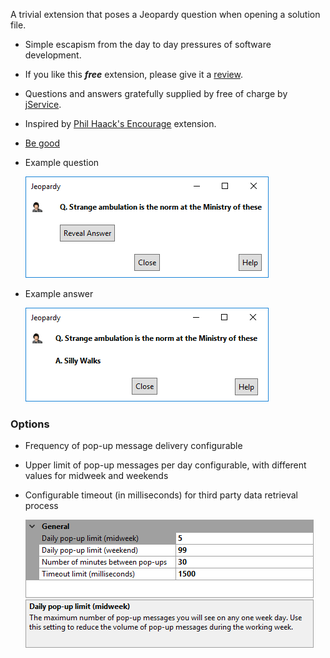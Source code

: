 [GitHubRepoURL]: https://github.com/GregTrevellick/TrivialApisForIDE
[GitHubRepoIssuesURL]: https://github.com/GregTrevellick/TrivialApisForIDE/issues
[GitHubRepoPullRequestsURL]: https://github.com/GregTrevellick/TrivialApisForIDE/pulls
[VSMarketplaceUrl]: https://marketplace.visualstudio.com/items?itemName=GregTrevellick.Jeopardy#review-details
[CharityWareURL]: https://github.com/GregTrevellick/MiscellaneousArtefacts/blob/master/MiscellaneousArtefacts/CharityWare.MD

A trivial extension that poses a Jeopardy question when opening a solution file.

- Simple escapism from the day to day pressures of software development.

- If you like this ***free*** extension, please give it a [review][VSMarketplaceUrl].

- Questions and answers gratefully supplied by free of charge by [jService](http://www.jservice.io).

- Inspired by [Phil Haack's Encourage](https://marketplace.visualstudio.com/items?itemName=Haacked.Encourage) extension. 

- [Be good][CharityWareURL]

- Example question
 
  ![](ReadMeScreenShot.png)

- Example answer

   ![](ReadMeScreenShot_Answer.png)

### Options

- Frequency of pop-up message delivery configurable

- Upper limit of pop-up messages per day configurable, with different values for midweek and weekends

- Configurable timeout (in milliseconds) for third party data retrieval process 

    ![](../../Trivial.Ui.Common/Resources/Generic_ReadMeScreenShot_OptionsGeneral.png)